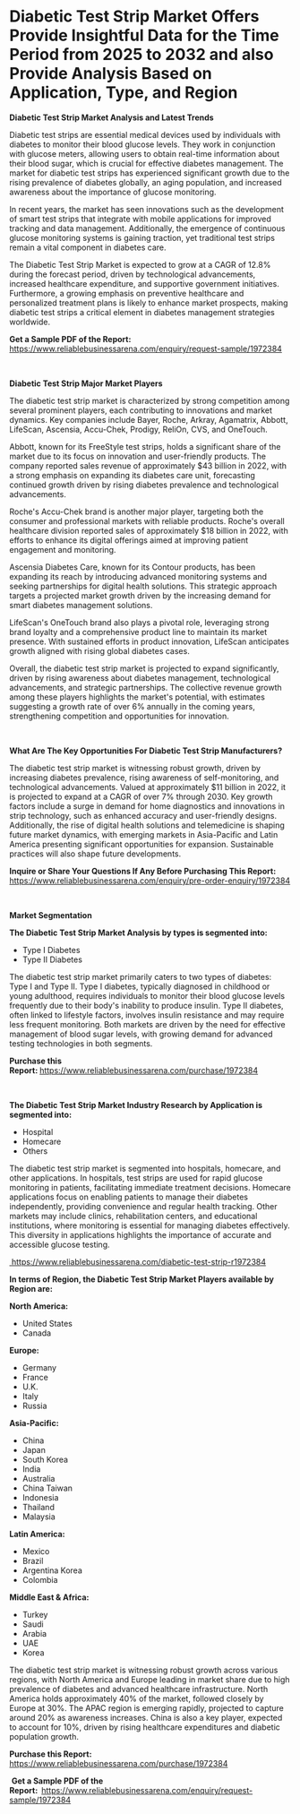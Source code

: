 <p><h1>Diabetic Test Strip Market Offers Provide Insightful Data for the Time Period from 2025 to 2032 and also Provide Analysis Based on Application, Type, and Region</h1></p><p><strong>Diabetic Test Strip Market Analysis and Latest Trends</strong></p>
<p><p>Diabetic test strips are essential medical devices used by individuals with diabetes to monitor their blood glucose levels. They work in conjunction with glucose meters, allowing users to obtain real-time information about their blood sugar, which is crucial for effective diabetes management. The market for diabetic test strips has experienced significant growth due to the rising prevalence of diabetes globally, an aging population, and increased awareness about the importance of glucose monitoring. </p><p>In recent years, the market has seen innovations such as the development of smart test strips that integrate with mobile applications for improved tracking and data management. Additionally, the emergence of continuous glucose monitoring systems is gaining traction, yet traditional test strips remain a vital component in diabetes care. </p><p>The Diabetic Test Strip Market is expected to grow at a CAGR of 12.8% during the forecast period, driven by technological advancements, increased healthcare expenditure, and supportive government initiatives. Furthermore, a growing emphasis on preventive healthcare and personalized treatment plans is likely to enhance market prospects, making diabetic test strips a critical element in diabetes management strategies worldwide.</p></p>
<p><strong>Get a Sample PDF of the Report:&nbsp;</strong> <a href="https://www.reliablebusinessarena.com/enquiry/request-sample/1972384?utm_campaign=1948&utm_medium=2&utm_source=Github&utm_content=ia&utm_term=13042025&utm_id=diabetic-test-strip">https://www.reliablebusinessarena.com/enquiry/request-sample/1972384</a></p>
<p>&nbsp;</p>
<p><strong>Diabetic Test Strip Major Market Players</strong></p>
<p><p>The diabetic test strip market is characterized by strong competition among several prominent players, each contributing to innovations and market dynamics. Key companies include Bayer, Roche, Arkray, Agamatrix, Abbott, LifeScan, Ascensia, Accu-Chek, Prodigy, ReliOn, CVS, and OneTouch. </p><p>Abbott, known for its FreeStyle test strips, holds a significant share of the market due to its focus on innovation and user-friendly products. The company reported sales revenue of approximately $43 billion in 2022, with a strong emphasis on expanding its diabetes care unit, forecasting continued growth driven by rising diabetes prevalence and technological advancements.</p><p>Roche's Accu-Chek brand is another major player, targeting both the consumer and professional markets with reliable products. Roche's overall healthcare division reported sales of approximately $18 billion in 2022, with efforts to enhance its digital offerings aimed at improving patient engagement and monitoring.</p><p>Ascensia Diabetes Care, known for its Contour products, has been expanding its reach by introducing advanced monitoring systems and seeking partnerships for digital health solutions. This strategic approach targets a projected market growth driven by the increasing demand for smart diabetes management solutions.</p><p>LifeScan's OneTouch brand also plays a pivotal role, leveraging strong brand loyalty and a comprehensive product line to maintain its market presence. With sustained efforts in product innovation, LifeScan anticipates growth aligned with rising global diabetes cases.</p><p>Overall, the diabetic test strip market is projected to expand significantly, driven by rising awareness about diabetes management, technological advancements, and strategic partnerships. The collective revenue growth among these players highlights the market's potential, with estimates suggesting a growth rate of over 6% annually in the coming years, strengthening competition and opportunities for innovation.</p></p>
<p>&nbsp;</p>
<p><strong>What Are The Key Opportunities For Diabetic Test Strip Manufacturers?</strong></p>
<p><p>The diabetic test strip market is witnessing robust growth, driven by increasing diabetes prevalence, rising awareness of self-monitoring, and technological advancements. Valued at approximately $11 billion in 2022, it is projected to expand at a CAGR of over 7% through 2030. Key growth factors include a surge in demand for home diagnostics and innovations in strip technology, such as enhanced accuracy and user-friendly designs. Additionally, the rise of digital health solutions and telemedicine is shaping future market dynamics, with emerging markets in Asia-Pacific and Latin America presenting significant opportunities for expansion. Sustainable practices will also shape future developments.</p></p>
<p><strong>Inquire or Share Your Questions If Any Before Purchasing This Report:</strong> <a href="https://www.reliablebusinessarena.com/enquiry/pre-order-enquiry/1972384?utm_campaign=1948&utm_medium=2&utm_source=Github&utm_content=ia&utm_term=13042025&utm_id=diabetic-test-strip">https://www.reliablebusinessarena.com/enquiry/pre-order-enquiry/1972384</a></p>
<p>&nbsp;</p>
<p><strong>Market Segmentation</strong></p>
<p><strong>The Diabetic Test Strip Market Analysis by types is segmented into:</strong></p>
<p><ul><li>Type I Diabetes</li><li>Type II Diabetes</li></ul></p>
<p><p>The diabetic test strip market primarily caters to two types of diabetes: Type I and Type II. Type I diabetes, typically diagnosed in childhood or young adulthood, requires individuals to monitor their blood glucose levels frequently due to their body's inability to produce insulin. Type II diabetes, often linked to lifestyle factors, involves insulin resistance and may require less frequent monitoring. Both markets are driven by the need for effective management of blood sugar levels, with growing demand for advanced testing technologies in both segments.</p></p>
<p><strong>Purchase this Report:&nbsp;</strong><a href="https://www.reliablebusinessarena.com/purchase/1972384?utm_campaign=1948&utm_medium=2&utm_source=Github&utm_content=ia&utm_term=13042025&utm_id=diabetic-test-strip">https://www.reliablebusinessarena.com/purchase/1972384</a></p>
<p>&nbsp;</p>
<p><strong>The Diabetic Test Strip Market Industry Research by Application is segmented into:</strong></p>
<p><ul><li>Hospital</li><li>Homecare</li><li>Others</li></ul></p>
<p><p>The diabetic test strip market is segmented into hospitals, homecare, and other applications. In hospitals, test strips are used for rapid glucose monitoring in patients, facilitating immediate treatment decisions. Homecare applications focus on enabling patients to manage their diabetes independently, providing convenience and regular health tracking. Other markets may include clinics, rehabilitation centers, and educational institutions, where monitoring is essential for managing diabetes effectively. This diversity in applications highlights the importance of accurate and accessible glucose testing.</p></p>
<p><a href="https://www.reliablebusinessarena.com/diabetic-test-strip-r1972384?utm_campaign=1948&utm_medium=2&utm_source=Github&utm_content=ia&utm_term=13042025&utm_id=diabetic-test-strip">&nbsp;https://www.reliablebusinessarena.com/diabetic-test-strip-r1972384</a></p>
<p><strong>In terms of Region, the Diabetic Test Strip Market Players available by Region are:</strong></p>
<p>
    <p> <strong> North America: </strong>
        <ul>
            <li>United States</li>
            <li>Canada</li>
        </ul>
        </p> 
    <p> <strong> Europe: </strong>
        <ul>
            <li>Germany</li>
            <li>France</li>
            <li>U.K.</li>
            <li>Italy</li>
            <li>Russia</li>
        </ul>
        </p> 
    <p> <strong> Asia-Pacific: </strong>
        <ul>
            <li>China</li>
            <li>Japan</li>
            <li>South Korea</li>
            <li>India</li>
            <li>Australia</li>
            <li>China Taiwan</li>
            <li>Indonesia</li>
            <li>Thailand</li>
            <li>Malaysia</li>
        </ul>
        </p> 
    <p> <strong> Latin America: </strong>
        <ul>
            <li>Mexico</li>
            <li>Brazil</li>
            <li>Argentina Korea</li>
            <li>Colombia</li>
        </ul>
        </p> 
    <p> <strong> Middle East & Africa: </strong>
        <ul>
            <li>Turkey</li>
            <li>Saudi</li>
            <li>Arabia</li>
            <li>UAE</li>
            <li>Korea</li>
        </ul>
    </p>
    </p>
<p><p>The diabetic test strip market is witnessing robust growth across various regions, with North America and Europe leading in market share due to high prevalence of diabetes and advanced healthcare infrastructure. North America holds approximately 40% of the market, followed closely by Europe at 30%. The APAC region is emerging rapidly, projected to capture around 20% as awareness increases. China is also a key player, expected to account for 10%, driven by rising healthcare expenditures and diabetic population growth.</p></p>
<p><strong>Purchase this Report: </strong><a href="https://www.reliablebusinessarena.com/purchase/1972384?utm_campaign=1948&utm_medium=2&utm_source=Github&utm_content=ia&utm_term=13042025&utm_id=diabetic-test-strip">https://www.reliablebusinessarena.com/purchase/1972384</a></p>
<p>&nbsp;<strong>Get a Sample PDF of the Report:&nbsp;&nbsp;</strong><a href="https://www.reliablebusinessarena.com/enquiry/request-sample/1972384?utm_campaign=1948&utm_medium=2&utm_source=Github&utm_content=ia&utm_term=13042025&utm_id=diabetic-test-strip">https://www.reliablebusinessarena.com/enquiry/request-sample/1972384</a></p>
<p><strong></strong></p>
<p><p></p><p></p><p></p></p>